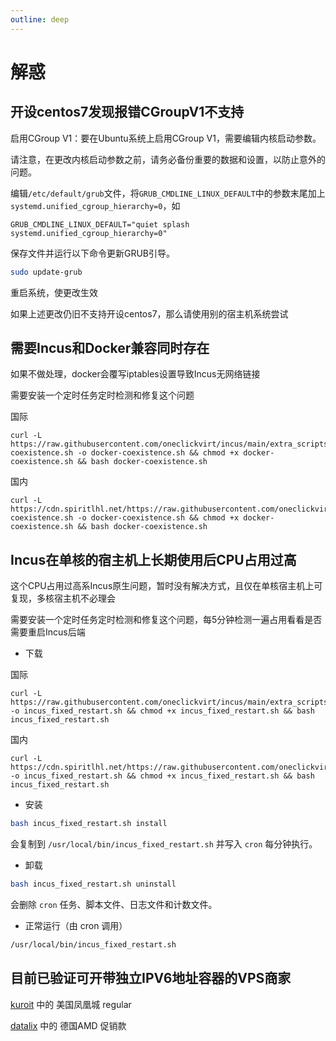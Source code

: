 ```yaml
---
outline: deep
---
```


# 解惑

## 开设centos7发现报错CGroupV1不支持

启用CGroup V1：要在Ubuntu系统上启用CGroup V1，需要编辑内核启动参数。

请注意，在更改内核启动参数之前，请务必备份重要的数据和设置，以防止意外的问题。

编辑```/etc/default/grub```文件，将```GRUB_CMDLINE_LINUX_DEFAULT```中的参数末尾加上```systemd.unified_cgroup_hierarchy=0```，如

```
GRUB_CMDLINE_LINUX_DEFAULT="quiet splash systemd.unified_cgroup_hierarchy=0"
```

保存文件并运行以下命令更新GRUB引导。

```bash
sudo update-grub
```

重启系统，使更改生效

如果上述更改仍旧不支持开设centos7，那么请使用别的宿主机系统尝试

## 需要Incus和Docker兼容同时存在

如果不做处理，docker会覆写iptables设置导致Incus无网络链接

需要安装一个定时任务定时检测和修复这个问题

国际

```shell
curl -L https://raw.githubusercontent.com/oneclickvirt/incus/main/extra_scripts/docker-coexistence.sh -o docker-coexistence.sh && chmod +x docker-coexistence.sh && bash docker-coexistence.sh
```

国内

```shell
curl -L https://cdn.spiritlhl.net/https://raw.githubusercontent.com/oneclickvirt/incus/main/extra_scripts/docker-coexistence.sh -o docker-coexistence.sh && chmod +x docker-coexistence.sh && bash docker-coexistence.sh
```

## Incus在单核的宿主机上长期使用后CPU占用过高

这个CPU占用过高系Incus原生问题，暂时没有解决方式，且仅在单核宿主机上可复现，多核宿主机不必理会

需要安装一个定时任务定时检测和修复这个问题，每5分钟检测一遍占用看看是否需要重启Incus后端

* 下载

国际

```shell
curl -L https://raw.githubusercontent.com/oneclickvirt/incus/main/extra_scripts/incus_fixed_restart.sh -o incus_fixed_restart.sh && chmod +x incus_fixed_restart.sh && bash incus_fixed_restart.sh
```

国内

```shell
curl -L https://cdn.spiritlhl.net/https://raw.githubusercontent.com/oneclickvirt/incus/main/extra_scripts/incus_fixed_restart.sh -o incus_fixed_restart.sh && chmod +x incus_fixed_restart.sh && bash incus_fixed_restart.sh
```

* 安装

```bash
bash incus_fixed_restart.sh install
```

会复制到 ```/usr/local/bin/incus_fixed_restart.sh``` 并写入 ```cron``` 每分钟执行。

* 卸载

```bash
bash incus_fixed_restart.sh uninstall
```

会删除 ```cron``` 任务、脚本文件、日志文件和计数文件。

* 正常运行（由 cron 调用）

```bash
/usr/local/bin/incus_fixed_restart.sh
```

## 目前已验证可开带独立IPV6地址容器的VPS商家

[kuroit](https://my.kuroit.com/aff.php?aff=5) 中的 美国凤凰城 regular

[datalix](https://t.me/vps_reviews/338) 中的 德国AMD 促销款